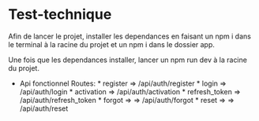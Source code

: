 # Test-technique

Afin de lancer le projet, installer les dependances  en faisant un npm i dans le terminal à la racine du projet et un npm i dans le dossier app.

Une fois que les dependances installer, lancer un npm run dev à la racine du projet.

* Api fonctionnel
    Routes:
      * register => /api/auth/register
      * login => /api/auth/login
      * activation  => /api/auth/activation
      * refresh_token  => /api/auth/refresh_token
      * forgot =>  => /api/auth/forgot
      * reset =>  => /api/auth/reset
      
  
